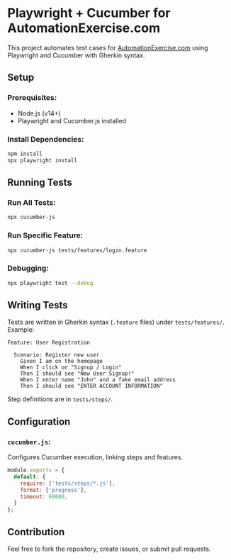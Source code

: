 
# Playwright + Cucumber for AutomationExercise.com

This project automates test cases for [AutomationExercise.com](http://automationexercise.com) using Playwright and Cucumber with Gherkin syntax.

## Setup

### Prerequisites:
- Node.js (v14+)
- Playwright and Cucumber.js installed

### Install Dependencies:
```bash
npm install
npx playwright install
```

## Running Tests

### Run All Tests:
```bash
npx cucumber-js
```

### Run Specific Feature:
```bash
npx cucumber-js tests/features/login.feature
```

### Debugging:
```bash
npx playwright test --debug
```

## Writing Tests

Tests are written in Gherkin syntax (`.feature` files) under `tests/features/`. Example:

```gherkin
Feature: User Registration

  Scenario: Register new user
    Given I am on the homepage
    When I click on "Signup / Login"
    Then I should see "New User Signup!"
    When I enter name "John" and a fake email address
    Then I should see "ENTER ACCOUNT INFORMATION"
```

Step definitions are in `tests/steps/`.

## Configuration

### `cucumber.js`:
Configures Cucumber execution, linking steps and features.

```js
module.exports = {
  default: {
    require: ['tests/steps/*.js'],
    format: ['progress'],
    timeout: 60000,
  }
};
```

## Contribution

Feel free to fork the repository, create issues, or submit pull requests.
